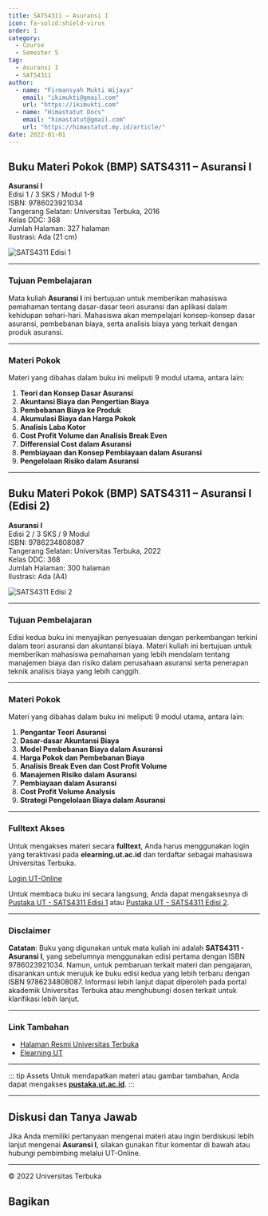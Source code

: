 ```yaml
--- 
title: SATS4311 – Asuransi I
icon: fa-solid:shield-virus
order: 1
category:
  - Course
  - Semester 5
tag:
  - Asuransi I
  - SATS4311
author:
  - name: "Firmansyah Mukti Wijaya"
    email: "ikimukti@gmail.com"
    url: "https://ikimukti.com"
  - name: "Himastatut Docs"
    email: "himastatut@gmail.com"
    url: "https://himastatut.my.id/article/"
date: 2022-01-01
--- 
```


## Buku Materi Pokok (BMP) SATS4311 – Asuransi I

**Asuransi I**  
Edisi 1 / 3 SKS / Modul 1-9  
ISBN: 9786023921034  
Tangerang Selatan: Universitas Terbuka, 2016  
Kelas DDC: 368  
Jumlah Halaman: 327 halaman  
Ilustrasi: Ada (21 cm)

![SATS4311 Edisi 1](https://pustaka.ut.ac.id/lib/wp-content/uploads/2017/04/STAT4331.jpg)

--- 

### Tujuan Pembelajaran

Mata kuliah **Asuransi I** ini bertujuan untuk memberikan mahasiswa pemahaman tentang dasar-dasar teori asuransi dan aplikasi dalam kehidupan sehari-hari. Mahasiswa akan mempelajari konsep-konsep dasar asuransi, pembebanan biaya, serta analisis biaya yang terkait dengan produk asuransi.

--- 

### Materi Pokok

Materi yang dibahas dalam buku ini meliputi 9 modul utama, antara lain:

1. **Teori dan Konsep Dasar Asuransi**
2. **Akuntansi Biaya dan Pengertian Biaya**
3. **Pembebanan Biaya ke Produk**
4. **Akumulasi Biaya dan Harga Pokok**
5. **Analisis Laba Kotor**
6. **Cost Profit Volume dan Analisis Break Even**
7. **Differensial Cost dalam Asuransi**
8. **Pembiayaan dan Konsep Pembiayaan dalam Asuransi**
9. **Pengelolaan Risiko dalam Asuransi**

--- 

## Buku Materi Pokok (BMP) SATS4311 – Asuransi I (Edisi 2)

**Asuransi I**  
Edisi 2 / 3 SKS / 9 Modul  
ISBN: 9786234808087  
Tangerang Selatan: Universitas Terbuka, 2022  
Kelas DDC: 368  
Jumlah Halaman: 300 halaman  
Ilustrasi: Ada (A4)

![SATS4311 Edisi 2](https://pustaka.ut.ac.id/lib/wp-content/uploads/2022/10/STAT433102.jpg)

--- 

### Tujuan Pembelajaran

Edisi kedua buku ini menyajikan penyesuaian dengan perkembangan terkini dalam teori asuransi dan akuntansi biaya. Materi kuliah ini bertujuan untuk memberikan mahasiswa pemahaman yang lebih mendalam tentang manajemen biaya dan risiko dalam perusahaan asuransi serta penerapan teknik analisis biaya yang lebih canggih.

--- 

### Materi Pokok

Materi yang dibahas dalam buku ini meliputi 9 modul utama, antara lain:

1. **Pengantar Teori Asuransi**
2. **Dasar-dasar Akuntansi Biaya**
3. **Model Pembebanan Biaya dalam Asuransi**
4. **Harga Pokok dan Pembebanan Biaya**
5. **Analisis Break Even dan Cost Profit Volume**
6. **Manajemen Risiko dalam Asuransi**
7. **Pembiayaan dalam Asuransi**
8. **Cost Profit Volume Analysis**
9. **Strategi Pengelolaan Biaya dalam Asuransi**

--- 

### Fulltext Akses

Untuk mengakses materi secara **fulltext**, Anda harus menggunakan login yang teraktivasi pada **elearning.ut.ac.id** dan terdaftar sebagai mahasiswa Universitas Terbuka.

[Login UT-Online](http://elearning.ut.ac.id)

Untuk membaca buku ini secara langsung, Anda dapat mengaksesnya di [Pustaka UT - SATS4311 Edisi 1](https://pustaka.ut.ac.id/lib/stat4331-asuransi-i/) atau [Pustaka UT - SATS4311 Edisi 2](https://pustaka.ut.ac.id/lib/stat4331-asuransi-i-edisi-2/).

--- 

### Disclaimer

**Catatan**: Buku yang digunakan untuk mata kuliah ini adalah **SATS4311 - Asuransi I**, yang sebelumnya menggunakan edisi pertama dengan ISBN 9786023921034. Namun, untuk pembaruan terkait materi dan pengajaran, disarankan untuk merujuk ke buku edisi kedua yang lebih terbaru dengan ISBN 9786234808087. Informasi lebih lanjut dapat diperoleh pada portal akademik Universitas Terbuka atau menghubungi dosen terkait untuk klarifikasi lebih lanjut.

--- 

### Link Tambahan

- [Halaman Resmi Universitas Terbuka](https://www.ut.ac.id)
- [Elearning UT](http://elearning.ut.ac.id)

--- 

::: tip Assets
Untuk mendapatkan materi atau gambar tambahan, Anda dapat mengakses **[pustaka.ut.ac.id](https://pustaka.ut.ac.id)**.
:::

--- 

## Diskusi dan Tanya Jawab

Jika Anda memiliki pertanyaan mengenai materi atau ingin berdiskusi lebih lanjut mengenai **Asuransi I**, silakan gunakan fitur komentar di bawah atau hubungi pembimbing melalui UT-Online.

--- 

<footer>
  <p>© 2022 Universitas Terbuka</p>
</footer>


## Bagikan
<Share colorful />
<GitContributors />
<GitChangelog />